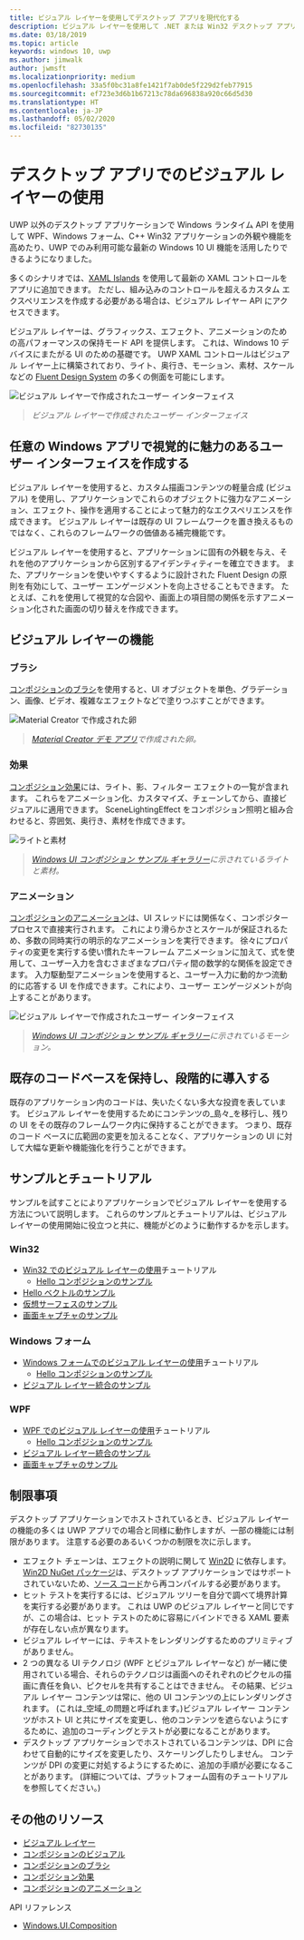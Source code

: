 ```yaml
---
title: ビジュアル レイヤーを使用してデスクトップ アプリを現代化する
description: ビジュアル レイヤーを使用して .NET または Win32 デスクトップ アプリの UI を強化します。
ms.date: 03/18/2019
ms.topic: article
keywords: windows 10, uwp
ms.author: jimwalk
author: jwmsft
ms.localizationpriority: medium
ms.openlocfilehash: 33a5f0bc31a8fe1421f7ab0de5f229d2feb77915
ms.sourcegitcommit: ef723e3d6b1b67213c78da696838a920c66d5d30
ms.translationtype: HT
ms.contentlocale: ja-JP
ms.lasthandoff: 05/02/2020
ms.locfileid: "82730135"
---
```

# <a name="using-the-visual-layer-in-desktop-apps"></a>デスクトップ アプリでのビジュアル レイヤーの使用

UWP 以外のデスクトップ アプリケーションで Windows ランタイム API を使用して WPF、Windows フォーム、C++ Win32 アプリケーションの外観や機能を高めたり、UWP でのみ利用可能な最新の Windows 10 UI 機能を活用したりできるようになりました。

多くのシナリオでは、[XAML Islands](xaml-islands.md) を使用して最新の XAML コントロールをアプリに追加できます。 ただし、組み込みのコントロールを超えるカスタム エクスペリエンスを作成する必要がある場合は、ビジュアル レイヤー API にアクセスできます。

ビジュアル レイヤーは、グラフィックス、エフェクト、アニメーションのための高パフォーマンスの保持モード API を提供します。 これは、Windows 10 デバイスにまたがる UI のための基礎です。 UWP XAML コントロールはビジュアル レイヤー上に構築されており、ライト、奥行き、モーション、素材、スケールなどの [Fluent Design System](/windows/uwp/design/fluent-design-system/index) の多くの側面を可能にします。

![ビジュアル レイヤーで作成されたユーザー インターフェイス](images/visual-layer-interop/pull-to-animate.gif)

> _ビジュアル レイヤーで作成されたユーザー インターフェイス_

## <a name="create-a-visually-engaging-user-interface-in-any-windows-app"></a>任意の Windows アプリで視覚的に魅力のあるユーザー インターフェイスを作成する

ビジュアル レイヤーを使用すると、カスタム描画コンテンツの軽量合成 (ビジュアル) を使用し、アプリケーションでこれらのオブジェクトに強力なアニメーション、エフェクト、操作を適用することによって魅力的なエクスペリエンスを作成できます。 ビジュアル レイヤーは既存の UI フレームワークを置き換えるものではなく、これらのフレームワークの価値ある補完機能です。

ビジュアル レイヤーを使用すると、アプリケーションに固有の外観を与え、それを他のアプリケーションから区別するアイデンティティーを確立できます。 また、アプリケーションを使いやすくするように設計された Fluent Design の原則を有効にして、ユーザー エンゲージメントを向上させることもできます。 たとえば、これを使用して視覚的な合図や、画面上の項目間の関係を示すアニメーション化された画面の切り替えを作成できます。

## <a name="visual-layer-features"></a>ビジュアル レイヤーの機能

### <a name="brushes"></a>ブラシ

[コンポジションのブラシ](/windows/uwp/composition/composition-brushes)を使用すると、UI オブジェクトを単色、グラデーション、画像、ビデオ、複雑なエフェクトなどで塗りつぶすことができます。

![Material Creator で作成された卵](images/visual-layer-interop/egg.gif)

> _[Material Creator デモ アプリ](https://github.com/Microsoft/WindowsCompositionSamples/tree/master/Demos/MaterialCreator)で作成された卵。_

### <a name="effects"></a>効果

[コンポジション効果](/windows/uwp/composition/composition-effects)には、ライト、影、フィルター エフェクトの一覧が含まれます。 これらをアニメーション化、カスタマイズ、チェーンしてから、直接ビジュアルに適用できます。 SceneLightingEffect をコンポジション照明と組み合わせると、雰囲気、奥行き、素材を作成できます。

![ライトと素材](images/visual-layer-interop/light-interop.gif)

> _[Windows UI コンポジション サンプル ギャラリー](https://github.com/Microsoft/WindowsCompositionSamples/tree/master/SampleGallery)に示されているライトと素材。_

### <a name="animations"></a>アニメーション

[コンポジションのアニメーション](/windows/uwp/composition/composition-animation)は、UI スレッドには関係なく、コンポジター プロセスで直接実行されます。 これにより滑らかさとスケールが保証されるため、多数の同時実行の明示的なアニメーションを実行できます。 徐々にプロパティの変更を実行する使い慣れたキーフレーム アニメーションに加えて、式を使用して、ユーザー入力を含むさまざまなプロパティ間の数学的な関係を設定できます。 入力駆動型アニメーションを使用すると、ユーザー入力に動的かつ流動的に応答する UI を作成できます。これにより、ユーザー エンゲージメントが向上することがあります。

![ビジュアル レイヤーで作成されたユーザー インターフェイス](images/visual-layer-interop/swipe-scroller.gif)

> _[Windows UI コンポジション サンプル ギャラリー](https://github.com/Microsoft/WindowsCompositionSamples/tree/master/SampleGallery)に示されているモーション。_

## <a name="keep-your-existing-codebase-and-adopt-incrementally"></a>既存のコードベースを保持し、段階的に導入する

既存のアプリケーション内のコードは、失いたくない多大な投資を表しています。 ビジュアル レイヤーを使用するためにコンテンツの_島々_を移行し、残りの UI をその既存のフレームワーク内に保持することができます。 つまり、既存のコード ベースに広範囲の変更を加えることなく、アプリケーションの UI に対して大幅な更新や機能強化を行うことができます。

## <a name="samples-and-tutorials"></a>サンプルとチュートリアル

サンプルを試すことによりアプリケーションでビジュアル レイヤーを使用する方法について説明します。 これらのサンプルとチュートリアルは、ビジュアル レイヤーの使用開始に役立つと共に、機能がどのように動作するかを示します。

### <a name="win32"></a>Win32

- [Win32 でのビジュアル レイヤーの使用](using-the-visual-layer-with-win32.md)チュートリアル
  - [Hello コンポジションのサンプル](https://github.com/Microsoft/Windows.UI.Composition-Win32-Samples/tree/master/cpp/HelloComposition)
- [Hello ベクトルのサンプル](https://github.com/Microsoft/Windows.UI.Composition-Win32-Samples/tree/master/cpp/HelloVectors)
- [仮想サーフェスのサンプル](https://github.com/Microsoft/Windows.UI.Composition-Win32-Samples/tree/master/cpp/VirtualSurfaces)
- [画面キャプチャのサンプル](https://github.com/Microsoft/Windows.UI.Composition-Win32-Samples/tree/master/cpp/ScreenCaptureforHWND)

### <a name="windows-forms"></a>Windows フォーム

- [Windows フォームでのビジュアル レイヤーの使用](using-the-visual-layer-with-windows-forms.md)チュートリアル
  - [Hello コンポジションのサンプル](https://github.com/Microsoft/Windows.UI.Composition-Win32-Samples/tree/master/dotnet/WinForms/HelloComposition)
- [ビジュアル レイヤー統合のサンプル](https://github.com/Microsoft/Windows.UI.Composition-Win32-Samples/tree/master/dotnet/WinForms/VisualLayerIntegration)

### <a name="wpf"></a>WPF

- [WPF でのビジュアル レイヤーの使用](using-the-visual-layer-with-wpf.md)チュートリアル
  - [Hello コンポジションのサンプル](https://github.com/Microsoft/Windows.UI.Composition-Win32-Samples/tree/master/dotnet/WPF/HelloComposition)
- [ビジュアル レイヤー統合のサンプル](https://github.com/Microsoft/Windows.UI.Composition-Win32-Samples/tree/master/dotnet/WPF/VisualLayerIntegration)
- [画面キャプチャのサンプル](https://github.com/Microsoft/Windows.UI.Composition-Win32-Samples/tree/master/dotnet/WPF/ScreenCapture)

## <a name="limitations"></a>制限事項

デスクトップ アプリケーションでホストされているとき、ビジュアル レイヤーの機能の多くは UWP アプリでの場合と同様に動作しますが、一部の機能には制限があります。 注意する必要のあるいくつかの制限を次に示します。

- エフェクト チェーンは、エフェクトの説明に関して [Win2D](http://microsoft.github.io/Win2D/html/Introduction.htm) に依存します。 [Win2D NuGet パッケージ](https://www.nuget.org/packages/Win2D.uwp)は、デスクトップ アプリケーションではサポートされていないため、[ソース コード](https://github.com/Microsoft/Win2D)から再コンパイルする必要があります。
- ヒット テストを実行するには、ビジュアル ツリーを自分で調べて境界計算を実行する必要があります。 これは UWP のビジュアル レイヤーと同じですが、この場合は、ヒット テストのために容易にバインドできる XAML 要素が存在しない点が異なります。
- ビジュアル レイヤーには、テキストをレンダリングするためのプリミティブがありません。
- 2 つの異なる UI テクノロジ (WPF とビジュアル レイヤーなど) が一緒に使用されている場合、それらのテクノロジは画面へのそれぞれのピクセルの描画に責任を負い、ピクセルを共有することはできません。 その結果、ビジュアル レイヤー コンテンツは常に、他の UI コンテンツの上にレンダリングされます。 (これは_空域_の問題と呼ばれます。)ビジュアル レイヤー コンテンツがホスト UI と共にサイズを変更し、他のコンテンツを遮らないようにするために、追加のコーディングとテストが必要になることがあります。
- デスクトップ アプリケーションでホストされているコンテンツは、DPI に合わせて自動的にサイズを変更したり、スケーリングしたりしません。 コンテンツが DPI の変更に対処するようにするために、追加の手順が必要になることがあります。 (詳細については、プラットフォーム固有のチュートリアルを参照してください。)

## <a name="additional-resources"></a>その他のリソース

- [ビジュアル レイヤー](/windows/uwp/composition/visual-layer)
- [コンポジションのビジュアル](/windows/uwp/composition/composition-visual-tree)
- [コンポジションのブラシ](/windows/uwp/composition/composition-brushes)
- [コンポジション効果](/windows/uwp/composition/composition-effects)
- [コンポジションのアニメーション](/windows/uwp/composition/composition-animation)

API リファレンス

- [Windows.UI.Composition](/uwp/api/Windows.UI.Composition)